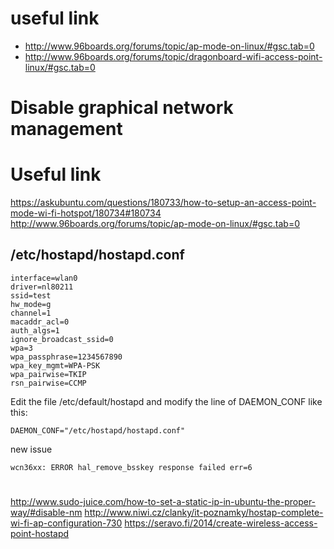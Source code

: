 # useful link
- http://www.96boards.org/forums/topic/ap-mode-on-linux/#gsc.tab=0
- http://www.96boards.org/forums/topic/dragonboard-wifi-access-point-linux/#gsc.tab=0
# Disable graphical network management 

# Useful link
https://askubuntu.com/questions/180733/how-to-setup-an-access-point-mode-wi-fi-hotspot/180734#180734
http://www.96boards.org/forums/topic/ap-mode-on-linux/#gsc.tab=0
## /etc/hostapd/hostapd.conf
```
interface=wlan0
driver=nl80211
ssid=test
hw_mode=g
channel=1
macaddr_acl=0
auth_algs=1
ignore_broadcast_ssid=0
wpa=3
wpa_passphrase=1234567890
wpa_key_mgmt=WPA-PSK
wpa_pairwise=TKIP
rsn_pairwise=CCMP
```

Edit the file /etc/default/hostapd and modify the line of DAEMON_CONF like this:
```
DAEMON_CONF="/etc/hostapd/hostapd.conf"
```
new issue
```
wcn36xx: ERROR hal_remove_bsskey response failed err=6
```
# 
http://www.sudo-juice.com/how-to-set-a-static-ip-in-ubuntu-the-proper-way/#disable-nm
http://www.niwi.cz/clanky/it-poznamky/hostap-complete-wi-fi-ap-configuration-730
https://seravo.fi/2014/create-wireless-access-point-hostapd